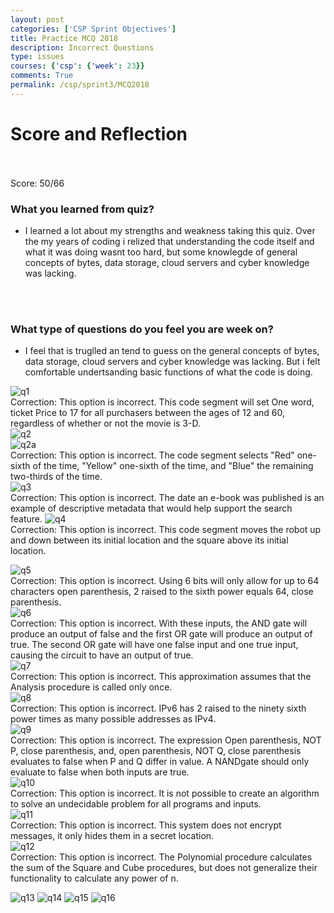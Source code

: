 ```yaml
---
layout: post
categories: ['CSP Sprint Objectives']
title: Practice MCQ 2018
description: Incorrect Questions
type: issues
courses: {'csp': {'week': 23}}
comments: True
permalink: /csp/sprint3/MCQ2018
---
```


# Score and Reflection
<br>
<br>
Score: 50/66
<br>

### What you learned from quiz?
- I learned a lot about my strengths and weakness taking this quiz. Over the my years of coding i relized that understanding the code itself and what it was doing wasnt too hard, but some knowlegde of general concepts of bytes, data storage, cloud servers and cyber knowledge was lacking.

<br>
<br>

### What type of questions do you feel you are week on?
- I feel that is truglled an tend to guess on the general concepts of bytes, data storage, cloud servers and cyber knowledge was lacking. But i felt comfortable undertsanding basic functions of what the code is doing.



![q1](https://github.com/user-attachments/assets/deec6a5d-da14-433b-8008-653252c2b845)
<br>
Correction: This option is incorrect. This code segment will set One word, ticket Price to 17 for all purchasers between the ages of 12 and 60, regardless of whether or not the movie is 3-D.
<br>
![q2](https://github.com/user-attachments/assets/e8786c22-f797-46d0-9b6e-33a04b31274b)
<br>
![q2a](https://github.com/user-attachments/assets/f26673df-07b7-4a87-8c3a-5268797332df)
<br>
Correction: This option is incorrect. The code segment selects "Red" one-sixth of the time, "Yellow" one-sixth of the time, and "Blue" the remaining two-thirds of the time.
<br>
![q3](https://github.com/user-attachments/assets/48ca5313-59c5-436b-8d6a-73fe63ce9b67)
<br>
Correction: This option is incorrect. The date an e-book was published is an example of descriptive metadata that would help support the search
feature.
![q4](https://github.com/user-attachments/assets/8e92d608-57c1-4e1b-8fe5-afa08ec679c3)
<br>
Correction: This option is incorrect. This code segment moves the robot up and down between its initial location and the square above its initial location.

![q5](https://github.com/user-attachments/assets/c8a9eff9-735f-4a6e-bb0c-8f55ff257d3d)
<br>
Correction: This option is incorrect. Using 6 bits will only allow for up to 64 characters open parenthesis, 2 raised to the sixth power equals 64, close parenthesis.
<br>
![q6](https://github.com/user-attachments/assets/f893741e-b788-4300-9a05-c17192e9ffa3)
<br>
Correction: This option is incorrect. With these inputs, the AND gate will produce an output of false and the first OR gate will produce an output
of true. The second OR gate will have one false input and one true input, causing the circuit to have an output of true.
<br>
![q7](https://github.com/user-attachments/assets/c3f84ae1-b241-4c15-8330-c294958ff29b)
<br>
Correction: This option is incorrect. This approximation assumes that the  Analysis procedure is called only once.
<br>
![q8](https://github.com/user-attachments/assets/bfbdf179-604f-49aa-8e6e-187c2299556c)
<br>
Correction: This option is incorrect. IPv6 has 2 raised to the ninety sixth power times as many possible addresses as IPv4.
<br>
![q9](https://github.com/user-attachments/assets/65947e5e-d053-4a3b-85a5-627cf6decc8d)
<br>
Correction: This option is incorrect. The expression Open parenthesis, NOT P, close parenthesis, and, open parenthesis, NOT Q, close parenthesis  evaluates to false when P and Q differ in value. A NANDgate should only evaluate to false when both inputs are  true.
<br>
![q10](https://github.com/user-attachments/assets/10e01e72-dc77-4499-93d9-6677ccb5edb1)
<br>
Correction: This option is incorrect. It is not possible to create an algorithm to solve an undecidable problem for all programs and inputs.
<br>
![q11](https://github.com/user-attachments/assets/50f07fc2-5b2b-457b-9ca0-53586dfc9ca6)
<br>
Correction: This option is incorrect. This system does not encrypt messages, it only hides them in a secret location.
<br>
![q12](https://github.com/user-attachments/assets/fcccd97c-465b-4781-958a-14df3857f17d)
<br>
Correction: This option is incorrect. The Polynomial procedure calculates the sum of the Square and Cube procedures, but does not generalize their functionality to calculate any power of n.
<br>

![q13](https://github.com/user-attachments/assets/1e22b730-9cef-4231-be65-64a753304380)
![q14](https://github.com/user-attachments/assets/0d1c0ba1-5ff4-486a-85a8-b0cbbada3568)
![q15](https://github.com/user-attachments/assets/46c20078-ad0c-42ce-ac67-b4e3a40e87fb)
![q16](https://github.com/user-attachments/assets/6af586c2-9a48-48f2-a45e-5e08797490f9)

